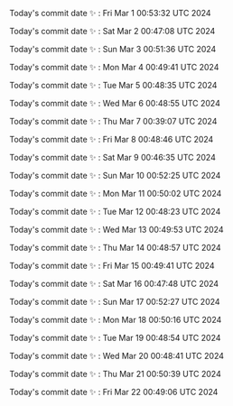 Today's commit date ✨ : Fri Mar 1 00:53:32 UTC 2024 

Today's commit date ✨ : Sat Mar 2 00:47:08 UTC 2024 

Today's commit date ✨ : Sun Mar 3 00:51:36 UTC 2024 

Today's commit date ✨ : Mon Mar 4 00:49:41 UTC 2024 

Today's commit date ✨ : Tue Mar 5 00:48:35 UTC 2024 

Today's commit date ✨ : Wed Mar 6 00:48:55 UTC 2024 

Today's commit date ✨ : Thu Mar 7 00:39:07 UTC 2024 

Today's commit date ✨ : Fri Mar 8 00:48:46 UTC 2024 

Today's commit date ✨ : Sat Mar 9 00:46:35 UTC 2024 

Today's commit date ✨ : Sun Mar 10 00:52:25 UTC 2024 

Today's commit date ✨ : Mon Mar 11 00:50:02 UTC 2024 

Today's commit date ✨ : Tue Mar 12 00:48:23 UTC 2024 

Today's commit date ✨ : Wed Mar 13 00:49:53 UTC 2024 

Today's commit date ✨ : Thu Mar 14 00:48:57 UTC 2024 

Today's commit date ✨ : Fri Mar 15 00:49:41 UTC 2024 

Today's commit date ✨ : Sat Mar 16 00:47:48 UTC 2024 

Today's commit date ✨ : Sun Mar 17 00:52:27 UTC 2024 

Today's commit date ✨ : Mon Mar 18 00:50:16 UTC 2024 

Today's commit date ✨ : Tue Mar 19 00:48:54 UTC 2024 

Today's commit date ✨ : Wed Mar 20 00:48:41 UTC 2024 

Today's commit date ✨ : Thu Mar 21 00:50:39 UTC 2024 

Today's commit date ✨ : Fri Mar 22 00:49:06 UTC 2024 

